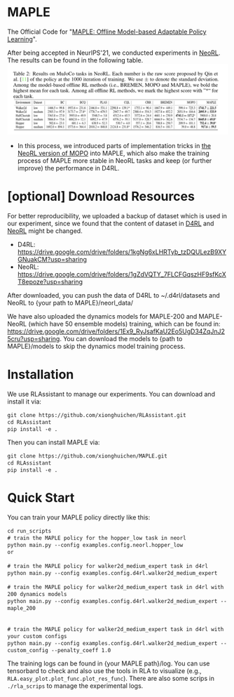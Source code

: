 # MAPLE
The Official Code for  "[MAPLE: Offline Model-based Adaptable Policy Learning](https://proceedings.neurips.cc/paper/2021/hash/470e7a4f017a5476afb7eeb3f8b96f9b-Abstract.html)". 

After being accepted in NeurIPS'21, we conducted experiments in [NeoRL](https://arxiv.org/abs/2102.00714). The results can be found in the following table.
![](./resources/neorl-maple.png)
* In this process, we introduced parts of implementation tricks in [the NeoRL version of MOPO](https://agit.ai/Polixir/OfflineRL/src/branch/master/offlinerl) into MAPLE, which also make the training process of MAPLE more stable in NeoRL tasks and keep (or further improve) the performance in D4RL.

[comment]: <> (The Pytorch version of MAPLE can also been found in )

# [optional] Download Resources

For better reproducibility, we uploaded a backup of dataset which is used in our experiment, since we found that the content of dataset in [D4RL](https://github.com/rail-berkeley/d4rl) and [NeoRL](https://github.com/polixir/NeoRL) might be changed.   
- D4RL: https://drive.google.com/drive/folders/1kgNg6xLHRTyb_tzDQULezB9XYGNuakCM?usp=sharing
- NeoRL: https://drive.google.com/drive/folders/1gZdVQTY_7FLCFGqszHF9sfKcXT8epoze?usp=sharing

After downloaded, you can push the data of D4RL to ~/.d4rl/datasets and NeoRL to {your path to MAPLE}/neorl_data/

We have also uploaded the dynamics models for MAPLE-200 and MAPLE-NeoRL (which have 50 ensemble models) training, which can be found in: https://drive.google.com/drive/folders/1Ex9_RyJsafKaU2Eo5UgD34ZqJnJ25cru?usp=sharing.
You can download the models to {path to MAPLE}/models to skip the dynamics model training process. 

# Installation

We use RLAssistant to manage our experiments. You can download and install it via:
```
git clone https://github.com/xionghuichen/RLAssistant.git
cd RLAssistant
pip install -e .
```
Then you can install MAPLE via:
```
git clone https://github.com/xionghuichen/MAPLE.git
cd RLAssistant
pip install -e .
```

# Quick Start

You can train your MAPLE policy directly like this:
```
cd run_scripts
# train the MAPLE policy for the hopper_low task in neorl
python main.py --config examples.config.neorl.hopper_low
or 

# train the MAPLE policy for walker2d_medium_expert task in d4rl
python main.py --config examples.config.d4rl.walker2d_medium_expert 

# train the MAPLE policy for walker2d_medium_expert task in d4rl with 200 dynamics models
python main.py --config examples.config.d4rl.walker2d_medium_expert --maple_200


# train the MAPLE policy for walker2d_medium_expert task in d4rl with your custom configs
python main.py --config examples.config.d4rl.walker2d_medium_expert --custom_config --penalty_coeff 1.0
```

The training logs can be found in {your MAPLE path}/log. You can use tensorbard to check and also use the tools in RLA to visualize (e.g., ```RLA.easy_plot.plot_func.plot_res_func```).
There are also some scrips in ``./rla_scrips`` to manage the experimental logs. 
